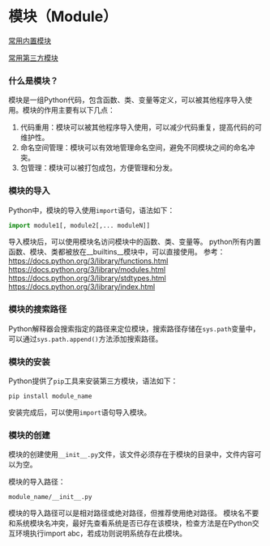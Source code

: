 # 模块（Module）
[常用内置模块](./commonly_used_modules/commonly_used_built-in_modules.md)

[常用第三方模块](./commonly_used_modules/commonly_used_third_party_%20modules.md)
### 什么是模块？
模块是一组Python代码，包含函数、类、变量等定义，可以被其他程序导入使用。模块的作用主要有以下几点：

1. 代码重用：模块可以被其他程序导入使用，可以减少代码重复，提高代码的可维护性。
2. 命名空间管理：模块可以有效地管理命名空间，避免不同模块之间的命名冲突。
3. 包管理：模块可以被打包成包，方便管理和分发。

### 模块的导入
Python中，模块的导入使用`import`语句，语法如下：

```python
import module1[, module2[,... moduleN]]
```

导入模块后，可以使用模块名访问模块中的函数、类、变量等。
python所有内置函数、模块、类都被放在__builtins__模块中，可以直接使用。
参考：
https://docs.python.org/3/library/functions.html
https://docs.python.org/3/library/modules.html
https://docs.python.org/3/library/stdtypes.html
https://docs.python.org/3/library/index.html

### 模块的搜索路径
Python解释器会搜索指定的路径来定位模块，搜索路径存储在`sys.path`变量中，可以通过`sys.path.append()`方法添加搜索路径。

### 模块的安装
Python提供了`pip`工具来安装第三方模块，语法如下：

```
pip install module_name
```

安装完成后，可以使用`import`语句导入模块。

### 模块的创建
模块的创建使用`__init__.py`文件，该文件必须存在于模块的目录中，文件内容可以为空。

模块的导入路径：

```
module_name/__init__.py
```

模块的导入路径可以是相对路径或绝对路径，但推荐使用绝对路径。
模块名不要和系统模块名冲突，最好先查看系统是否已存在该模块，检查方法是在Python交互环境执行import abc，若成功则说明系统存在此模块。